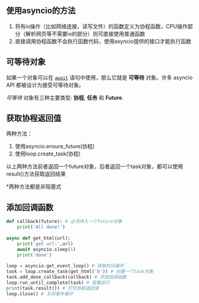 ## 使用asyncio的方法

1. 将有io操作（比如网络连接，读写文件）的函数定义为协程函数，CPU操作部分（解析网页等不需要io的部分）则可直接使用普通函数
3. 直接调用协程函数不会执行函数代码，使用asyncio提供的接口才能执行函数

## 可等待对象

如果一个对象可以在 [`await`](https://docs.python.org/zh-cn/3/reference/expressions.html#await) 语句中使用，那么它就是 **可等待** 对象。许多 asyncio API 都被设计为接受可等待对象。

*可等待* 对象有三种主要类型: **协程**, **任务** 和 **Future**.

## 获取协程返回值

两种方法：

1. 使用asyncio.ensure_future(协程)
2. 使用loop.create_task(协程)

以上两种方法前者返回一个future对象，后者返回一个task对象，都可以使用result()方法获取返回结果

*两种方法都是非阻塞式

## 添加回调函数

```python
def callback(future): # 必须传入一个future对象
	print('All done!')
    
async def get_html(url):
    print('get url:',url)
    await asyncio.sleep(1)
    print('done')
    
loop = asyncio.get_event_loop() # 获取时间循环
task = loop.create_task(get_html('b')) # 创建一个task对象
task.add_done_callback(callback) # 添加回调函数
loop.run_until_complete(task) # 阻塞运行
print(task.result()) # 打印协程返回值
loop.close() # 关闭事件循环

```
